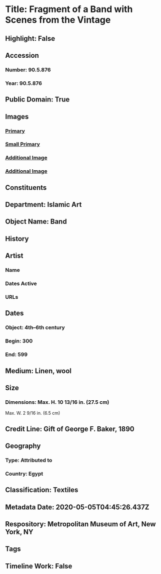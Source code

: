 # Title: Fragment of a Band with Scenes from the Vintage
## Highlight: False
## Accession
### Number: 90.5.876
### Year: 90.5.876
## Public Domain: True
## Images
### [Primary](https://images.metmuseum.org/CRDImages/is/original/68765.jpg)
### [Small Primary](https://images.metmuseum.org/CRDImages/is/web-large/68765.jpg)
### [Additional Image](https://images.metmuseum.org/CRDImages/is/original/sf68765.jpg)
### [Additional Image](https://images.metmuseum.org/CRDImages/is/original/sf90-5-876.jpg)
## Constituents
## Department: Islamic Art
## Object Name: Band
## History
## Artist
### Name
### Dates Active
### URLs
## Dates
### Object: 4th–6th century
### Begin: 300
### End: 599
## Medium: Linen, wool
## Size
### Dimensions: Max. H. 10 13/16 in. (27.5 cm)
Max. W. 2 9/16 in. (6.5 cm)
## Credit Line: Gift of George F. Baker, 1890
## Geography
### Type: Attributed to
### Country: Egypt
## Classification: Textiles
## Metadata Date: 2020-05-05T04:45:26.437Z
## Respository: Metropolitan Museum of Art, New York, NY
## Tags
## Timeline Work: False